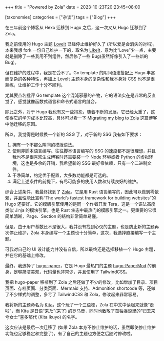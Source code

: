 +++
title = "Powered by Zola"
date = 2023-10-23T20:23:45+08:00

[taxonomies]
categories = ["杂谈"]
tags = ["Blog"]
+++

在三年前这个博客从 Hexo 迁移到 Hugo 之后，这一次又从 Hugo 迁移到了 Zola。

我之前使用的 Hugo 主题 [LoveIt](https://github.com/dillonzq/LoveIt) 已经停止维护好久了 (所以爱是会消失的对吗)，本来我想 fork 一份自己维护一下的，取名为 [LikeIt](https://github.com/st1020/LikeIt)，意为比“Love”少一点，主要就是删除了一些我用不到组件，然后修了一些 Bug(虽然好像引入了一些新的 Bug)。

但在维护的过程中，我是在受不了。Go template 的阴间语法搭配上 Hugo 丰富而复杂的各种特性，再加上 LoveIt 主题本身的复杂性和我本身对 CSS 也不是很熟练，让维护工作十分不顺利。

尤其要点名批评 Go template 这个混沌邪恶的产物，它的语法实在是非常的反直觉了，感觉就像函数式语言和命令式语言的缝合。

除此之外，对于 Hugo 我也有又一些抱怨，随着不断的发展，它已经太重了，这使得它的学习成本比较高，具体可以看一下 [Migrating my blog to Zola](https://mrkaran.dev/posts/migrating-to-zola/) 这篇博客中他迁移的原因。

所以，我觉得是时候换一个新的 SSG 了，对于新的 SSG 我有如下要求：

1.  拥有一个不那么阴间的模版语法。
2.  使用非脚本语言编写。往往脚本语言编写的 SSG 的速度都不是很理想，并且我也不是很喜欢生成博客时还需要装一个 Node 环境或者 Python 的虚拟环境，这也是多余的开销，我希望新的 SSG 最好零依赖，只有一个二进制文件。
3.  干净简单，约定优于配置，大多数功能都是可选的。
4.  满足上述条件的前提下，有尽可能多的使用人数和持续良好的维护。

综合上述条件，我最终找到了 [Zola](https://www.getzola.org/)。它是用 Rust 语言编写的，因此可以做到零依赖，并且性能比宣称“The world’s fastest framework for building websites”的 Hugo 还要好。它的模版引擎使用的是同一个作者开发 Tera，这是一个语法高度类似 Jinja 的模块引擎，也是 Rust 生态中最热门的模版引擎之一。更重要的它很简单清晰，Page、Section 的结构非常简单易懂。

但是，由于用户基数还不是很大，我并没有找到心仪的主题，也是防止新的主题再次停止维护，Zola 本身编写一个主题也十分简单，这次，我选择直接编写一个主题。

可我对自己的 UI 设计能力并没有自信，所以最终还是选择移植一个 Hugo 主题，并在它的基础上修改。

最终，我选择了 [hugo-paper](https://github.com/nanxiaobei/hugo-paper)，它是 Hugo 最热门的主题 [hugo-PaperMod](https://github.com/adityatelange/hugo-PaperMod) 的前身，足够简洁美观，代码量也非常少，并且使用了 TailwindCSS。

我把 hugo-paper 移植到了 Zola 之后还做了不少的修改，比如增加了目录、项目页面、存档页面、分类页面、Mermaid 支持、Admonition shortcode 等，还做了不少样式的调整，多亏了 TailwindCSS 和 Zola，修改起来非常容易。

我将新的主题命名为 [Kita](https://github.com/st1020/kita)，这个玩了一个三语梗，Zola 在中文中读起来就像“走啦”，而 Kita 是日语“来た”(来了) 的罗马音，同时也致敬了孤独摇滚里的“归去来兮女士”喜多郁代 (Kita Ikuyo) 的名字。

这次应该是最后一次迁移了 (如果 Zola 本身不停止维护的话，虽然即使停止维护功能也足够稳定和完整了)，有了自己的主题也方便之后随时修改啦。
